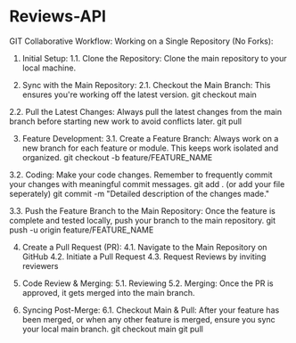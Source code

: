 # Reviews-API

GIT Collaborative Workflow:
Working on a Single Repository (No Forks):

1. Initial Setup:
1.1. Clone the Repository:
Clone the main repository to your local machine.

2. Sync with the Main Repository:
2.1. Checkout the Main Branch:
This ensures you're working off the latest version.
git checkout main

2.2. Pull the Latest Changes:
Always pull the latest changes from the main branch before starting new work to avoid conflicts later.
git pull

3. Feature Development:
3.1. Create a Feature Branch:
Always work on a new branch for each feature or module. This keeps work isolated and organized.
git checkout -b feature/FEATURE_NAME

3.2. Coding:
Make your code changes. Remember to frequently commit your changes with meaningful commit messages.
git add . (or add your file seperately)
git commit -m "Detailed description of the changes made."

3.3. Push the Feature Branch to the Main Repository:
Once the feature is complete and tested locally, push your branch to the main repository.
git push -u origin feature/FEATURE_NAME

4. Create a Pull Request (PR):
4.1. Navigate to the Main Repository on GitHub
4.2. Initiate a Pull Request
4.3. Request Reviews by inviting reviewers

5. Code Review & Merging:
5.1. Reviewing
5.2. Merging:
Once the PR is approved, it gets merged into the main branch. 

6. Syncing Post-Merge:
6.1. Checkout Main & Pull:
After your feature has been merged, or when any other feature is merged, ensure you sync your local main branch.
git checkout main
git pull





